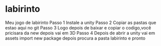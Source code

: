 # labirinto
Meu jogo de labirinto 
Passo 1 
Instale a unity 
Passo 2
Copiar as pastas que estao aqui no git 
Passo 3 
Logo depois de baixar e copiar o codigo,você pricisara da new depois vai em 3D 
Passo 4
Depois de abrir a unity vai em assets import new package depois procura a pasta labirinto e pronto
